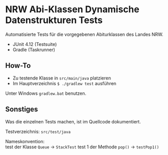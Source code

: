 # NRW Abi-Klassen Dynamische Datenstrukturen Tests
Automatisierte Tests für die vorgegebenen Abiturklassen des Landes NRW.

- JUnit 4.12 (Testsuite)
- Gradle (Taskrunner)

## How-To
- Zu testende Klasse in `src/main/java` platzieren
- Im Hauptverzeichnis `$ ./gradlew test` ausführen

Unter Windows `gradlew.bat` benutzen.

## Sonstiges
Was die einzelnen Tests machen, ist im Quellcode dokumentiert.

Testverzeichnis: `src/test/java`

Nameskonvention:  
test der Klasse `Queue` -> `StackTest`
test 1 der Methode `pop()` -> `testPop1()`
